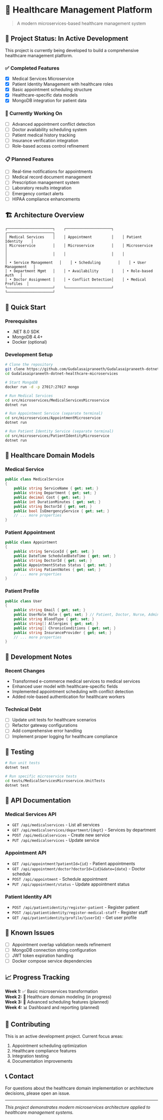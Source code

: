 # 🏥 Healthcare Management Platform
> A modern microservices-based healthcare management system

## 🚧 Project Status: In Active Development

This project is currently being developed to build a comprehensive healthcare management platform.

### ✅ Completed Features
- [x] Medical Services Microservice
- [x] Patient Identity Management with healthcare roles
- [x] Basic appointment scheduling structure
- [x] Healthcare-specific data models
- [x] MongoDB integration for patient data

### 🔄 Currently Working On
- [ ] Advanced appointment conflict detection
- [ ] Doctor availability scheduling system
- [ ] Patient medical history tracking
- [ ] Insurance verification integration
- [ ] Role-based access control refinement

### 📋 Planned Features
- [ ] Real-time notifications for appointments
- [ ] Medical record document management
- [ ] Prescription management system
- [ ] Laboratory results integration
- [ ] Emergency contact alerts
- [ ] HIPAA compliance enhancements

## 🏗️ Architecture Overview

```
┌─────────────────────┐    ┌─────────────────────┐    ┌─────────────────────┐
│ Medical Services    │    │ Appointment         │    │ Patient Identity    │
│ Microservice        │    │ Microservice        │    │ Microservice        │
│                     │    │                     │    │                     │
│ • Service Management   │    │ • Scheduling        │    │ • User Management   │
│ • Department Mgmt   │    │ • Availability      │    │ • Role-based Auth   │
│ • Doctor Assignment │    │ • Conflict Detection│    │ • Medical Profiles  │
└─────────────────────┘    └─────────────────────┘    └─────────────────────┘
```

## 🚀 Quick Start

### Prerequisites
- .NET 8.0 SDK
- MongoDB 4.4+
- Docker (optional)

### Development Setup
```bash
# Clone the repository
git clone https://github.com/Gudalasaipraneeth/Gudalasaipraneeth-dotnet-healthcare-microservices.git
cd Gudalasaipraneeth-dotnet-healthcare-microservices

# Start MongoDB
docker run -d -p 27017:27017 mongo

# Run Medical Services
cd src/microservices/MedicalServicesMicroservice
dotnet run

# Run Appointment Service (separate terminal)
cd src/microservices/AppointmentMicroservice
dotnet run

# Run Patient Identity Service (separate terminal)
cd src/microservices/PatientIdentityMicroservice
dotnet run
```

## 🏥 Healthcare Domain Models

### Medical Service
```csharp
public class MedicalService
{
    public string ServiceName { get; set; }
    public string Department { get; set; }
    public decimal Cost { get; set; }
    public int DurationMinutes { get; set; }
    public string DoctorId { get; set; }
    public bool IsEmergencyService { get; set; }
    // ... more properties
}
```

### Patient Appointment
```csharp
public class Appointment
{
    public string ServiceId { get; set; }
    public DateTime ScheduledDateTime { get; set; }
    public string DoctorId { get; set; }
    public AppointmentStatus Status { get; set; }
    public string PatientNotes { get; set; }
    // ... more properties
}
```

### Patient Profile
```csharp
public class User
{
    public string Email { get; set; }
    public UserRole Role { get; set; } // Patient, Doctor, Nurse, Admin
    public string BloodType { get; set; }
    public string[] Allergies { get; set; }
    public string[] ChronicConditions { get; set; }
    public string InsuranceProvider { get; set; }
    // ... more properties
}
```

## 🔧 Development Notes

### Recent Changes
- Transformed e-commerce medical services to medical services
- Enhanced user model with healthcare-specific fields
- Implemented appointment scheduling with conflict detection
- Added role-based authentication for healthcare workers

### Technical Debt
- [ ] Update unit tests for healthcare scenarios
- [ ] Refactor gateway configurations
- [ ] Add comprehensive error handling
- [ ] Implement proper logging for healthcare compliance

## 🧪 Testing

```bash
# Run unit tests
dotnet test

# Run specific microservice tests
cd tests/MedicalServicesMicroservice.UnitTests
dotnet test
```

## 📝 API Documentation

### Medical Services API
- `GET /api/medicalservices` - List all services
- `GET /api/medicalservices/department/{dept}` - Services by department
- `POST /api/medicalservices` - Create new service
- `PUT /api/medicalservices` - Update service

### Appointment API
- `GET /api/appointment?patientId={id}` - Patient appointments
- `GET /api/appointment/doctor?doctorId={id}&date={date}` - Doctor schedule
- `POST /api/appointment` - Schedule appointment
- `PUT /api/appointment/status` - Update appointment status

### Patient Identity API
- `POST /api/patientidentity/register-patient` - Register patient
- `POST /api/patientidentity/register-medical-staff` - Register staff
- `GET /api/patientidentity/profile/{userId}` - Get user profile

## 🚨 Known Issues
- [ ] Appointment overlap validation needs refinement
- [ ] MongoDB connection string configuration
- [ ] JWT token expiration handling
- [ ] Docker compose service dependencies

## 📈 Progress Tracking

**Week 1:** ✅ Basic microservices transformation  
**Week 2:** 🔄 Healthcare domain modeling (in progress)  
**Week 3:** 📅 Advanced scheduling features (planned)  
**Week 4:** 📊 Dashboard and reporting (planned)  

## 🤝 Contributing

This is an active development project. Current focus areas:
1. Appointment scheduling optimization
2. Healthcare compliance features
3. Integration testing
4. Documentation improvements

## 📞 Contact

For questions about the healthcare domain implementation or architecture decisions, please open an issue.

---
*This project demonstrates modern microservices architecture applied to healthcare management systems.*

